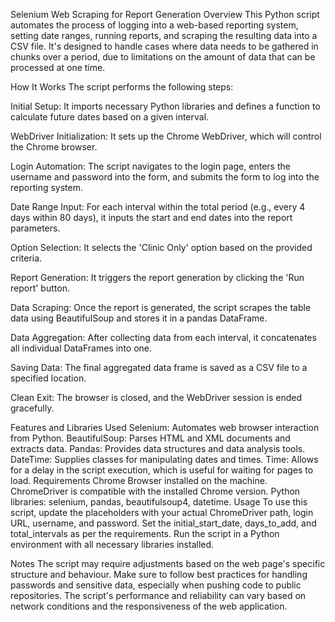 Selenium Web Scraping for Report Generation
Overview
This Python script automates the process of logging into a web-based reporting system, setting date ranges, running reports, and scraping the resulting data into a CSV file. It's designed to handle cases where data needs to be gathered in chunks over a period, due to limitations on the amount of data that can be processed at one time.

How It Works
The script performs the following steps:

Initial Setup: It imports necessary Python libraries and defines a function to calculate future dates based on a given interval.

WebDriver Initialization: It sets up the Chrome WebDriver, which will control the Chrome browser.

Login Automation: The script navigates to the login page, enters the username and password into the form, and submits the form to log into the reporting system.

Date Range Input: For each interval within the total period (e.g., every 4 days within 80 days), it inputs the start and end dates into the report parameters.

Option Selection: It selects the 'Clinic Only' option based on the provided criteria.

Report Generation: It triggers the report generation by clicking the 'Run report' button.

Data Scraping: Once the report is generated, the script scrapes the table data using BeautifulSoup and stores it in a pandas DataFrame.

Data Aggregation: After collecting data from each interval, it concatenates all individual DataFrames into one.

Saving Data: The final aggregated data frame is saved as a CSV file to a specified location.

Clean Exit: The browser is closed, and the WebDriver session is ended gracefully.

Features and Libraries Used
Selenium: Automates web browser interaction from Python.
BeautifulSoup: Parses HTML and XML documents and extracts data.
Pandas: Provides data structures and data analysis tools.
DateTime: Supplies classes for manipulating dates and times.
Time: Allows for a delay in the script execution, which is useful for waiting for pages to load.
Requirements
Chrome Browser installed on the machine.
ChromeDriver is compatible with the installed Chrome version.
Python libraries: selenium, pandas, beautifulsoup4, datetime.
Usage
To use this script, update the placeholders with your actual ChromeDriver path, login URL, username, and password. Set the initial_start_date, days_to_add, and total_intervals as per the requirements. Run the script in a Python environment with all necessary libraries installed.

Notes
The script may require adjustments based on the web page's specific structure and behaviour.
Make sure to follow best practices for handling passwords and sensitive data, especially when pushing code to public repositories.
The script's performance and reliability can vary based on network conditions and the responsiveness of the web application.

